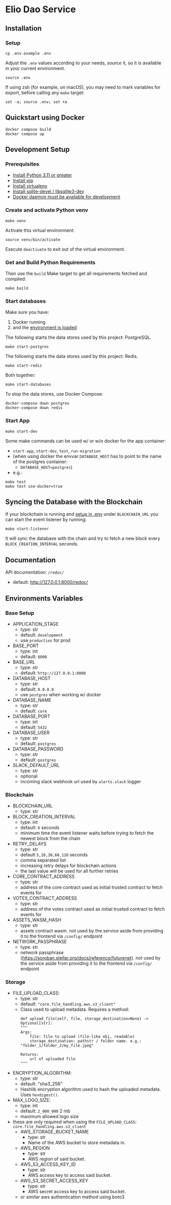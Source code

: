# Elio Dao Service

## Installation
### Setup

```shell
cp .env.example .env
```

Adjust the `.env` values according to your needs, _source_ it, so it is available in your current environment.

```shell
source .env
```

If using zsh (for example, on macOS), you may need to mark variables for export,
before calling any `make` target:

```shell
set -a; source .env; set +a
```

## Quickstart using Docker

```shell
docker compose build
docker compose up
```

## Development Setup

### Prerequisites

- [Install Python 3.11 or greater](https://www.python.org/downloads/)
- [Install pip](https://pip.pypa.io/en/stable/installation/) 
- [Install virtualenv](https://virtualenv.pypa.io/en/latest/installation.html)
- [Install sqlite-devel / libsqlite3-dev](https://www.w3resource.com/sqlite/sqlite-download-installation-getting-started.php)
- [Docker daemon must be available for development](https://docs.docker.com/engine/install/)

### Create and activate Python venv

```shell
make venv
```

Activate this virtual environment:

```shell
source venv/bin/activate
```

Execute `deactivate` to exit out of the virtual environment.


### Get and Build Python Requirements

Then use the `build` Make target to get all requirements fetched and compiled:

```shell
make build
```

### Start databases
Make sure you have:
1. Docker running
2. and the [environment is loaded](#setup)

The following starts the data stores used by this project: PostgreSQL.
```shell
make start-postgres
```
The following starts the data stores used by this project: Redis.
```shell
make start-redis
```
Both together:
```shell
make start-databases
```

To stop the data stores, use Docker Compose:

```shell
docker-compose down postgres
docker-compose down redis
```

### Start App
```shell
make start-dev
```

Some make commands can be used w/ or w/o docker for the app container:
  - `start-app`, `start-dev`, `test`, `run-migration` 
  - (when using docker the envvar `DATABASE_HOST` has to point to the name of the postgres container:
    - `DATABASE_HOST=postgres`)
- e.g.:
```shell
make test
make test use-docker=true
```

## Syncing the Database with the Blockchain
If your blockchain is running and [setup in .env](#setup) under `BLOCKCHAIN_URL` you can start the event listener by running:
```shell
make start-listener
```
It will sync the database with the chain and try to fetch a new block every `BLOCK_CREATION_INTERVAL` seconds.

## Documentation

API documentation: `/redoc/`
- default: http://127.0.0.1:8000/redoc/

## Environments Variables
### Base Setup
- APPLICATION_STAGE
  - type: str
  - default: `development`
  - use `production` for prod
- BASE_PORT
  - type: int
  - default: `8000`
- BASE_URL
  - type: str
  - default: `http://127.0.0.1:8000`
- DATABASE_HOST
  - type: str
  - default: `0.0.0.0`
  - use `postgres` when working w/ docker
- DATABASE_NAME
  - type: str
  - default: `core`
- DATABASE_PORT
  - type: int
  - default: `5432`
- DATABASE_USER
  - type: str
  - default: `postgres`
- DATABASE_PASSWORD
  - type: str
  - default: `postgres`
- SLACK_DEFAULT_URL
  - type: str
  - optional
  - incoming slack webhook url used by `alerts.slack` logger 
### Blockchain
- BLOCKCHAIN_URL
  - type: str
- BLOCK_CREATION_INTERVAL
  - type: int
  - default: `6` seconds
  - minimum time the event listener waits before trying to fetch the newest block from the chain
- RETRY_DELAYS
  - type: str
  - default `5,10,30,60,120` seconds
  - comma separated list
  - increasing retry delays for blockchain actions  
  - the last value will be used for all further retries
- CORE_CONTRACT_ADDRESS
  - type: str
  - address of the core contract used as initial trusted contract to fetch events for
- VOTES_CONTRACT_ADDRESS
  - type: str
  - address of the votes contract used as initial trusted contract to fetch events for
- ASSETS_WASM_HASH
  - type: str
  - assets contract wasm. not used by the service aside from providing it to the frontend via `/config/` endpoint
- NETWORK_PASSPHRASE
  - type: str
  - network passphrase (https://soroban.stellar.org/docs/reference/futurenet). not used by the service aside from providing it to the frontend via `/config/` endpoint
### Storage
- FILE_UPLOAD_CLASS:
  - type: str
  - default: `"core.file_handling.aws.s3_client"`
  - Class used to upload metadata. Requires a method: 
    ```    
    def upload_file(self, file, storage_destination=None) -> Optional[str]:
    """
    Args:
        file: file to upload (file-like obj, readable)
        storage_destination: pathstr / folder name. e.g.: "folder_1/folder_2/my_file.jpeg"
    
    Returns:
        url of uploaded file
    """
    ```
- ENCRYPTION_ALGORITHM:
  - type: str
  - default: "sha3_256"
  - Hashlib encryption algorithm used to hash the uploaded metadata. Uses `hexdigest()`.
- MAX_LOGO_SIZE:
  - type: int
  - default: `2_000_000` 2 mb
  - maximum allowed logo size
- these are only required when using the `FILE_UPLOAD_CLASS`: `core.file_handling.aws.s3_client`
  - AWS_STORAGE_BUCKET_NAME
    - type: str
    - Name of the AWS bucket to store metadata in.
  - AWS_REGION
    - type: str
    - AWS region of said bucket.
  - AWS_S3_ACCESS_KEY_ID
    - type: str
    - AWS access key to access said bucket.
  - AWS_S3_SECRET_ACCESS_KEY
    - type: str
    - AWS secret access key to access said bucket.
  - or similar aws authentication method using boto3
